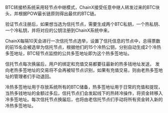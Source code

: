 BTC转接桥系统采用轻节点中继模式，ChainX接受任意中继人转发过来的BTC块头，并根据POW最长链原则得出最优的BTC链。

验证节点注册后，如果想当选为信托节点，需要生成两个BTC私钥，一个热私钥、一个冷私钥，并将对应的公钥注册到ChainX系统中来。

ChainX每隔10天会进行一次信托节点选举，设置了信托信息的节点中，总得票数的前15名会被选举为信托节点，根据他们的15个冷热公钥，分别自动生成2个冷热多签地址，BTC轻节点监控的公共多签地址即为这个热多签地址。

信托节点每次换届后，用户的绑定和充值交易都要往最新的热多钱地址发送， 发向老热多签地址的交易将不会再被轻节点识别，如果有充值交易，则由老热多签地址的管理者们手动退回。

冷热多签地址用于存放系统所有的BTC储备，热多签地址用于日常的充值和提现，当热多钱地址的金额过多后，信托节点们会发起线下的热转冷操作，将资金转移入冷多签地址。每次信托节点换届后，也将由老信托节点们手动将所有资金转入新的冷热多签地址。